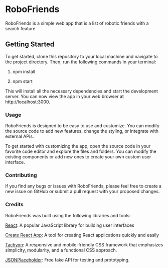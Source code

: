# RoboFriends

RoboFriends is a simple web app that is a list of robotic friends with a search feature

## Getting Started
To get started, clone this repository to your local machine and navigate to the project directory. Then, run the following commands in your terminal:

1. npm install

2. npm start

This will install all the necessary dependencies and start the development server. You can now view the app in your web browser at http://localhost:3000.

### Usage
RoboFriends is designed to be easy to use and customize. You can modify the source code to add new features, change the styling, or integrate with external APIs.

To get started with customizing the app, open the source code in your favorite code editor and explore the files and folders. You can modify the existing components or add new ones to create your own custom user interface.

### Contributing
If you find any bugs or issues with RoboFriends, please feel free to create a new issue on GitHub or submit a pull request with your proposed changes.

### Credits
RoboFriends was built using the following libraries and tools:

[React](https://reactjs.org/): A popular JavaScript library for building user interfaces

[Create React App](https://reactjs.org/docs/create-a-new-react-app.html): A tool for creating React applications quickly and easily

[Tachyon](https://tachyons.io/): A responsive and mobile-friendly CSS framework that emphasizes simplicity, modularity, and a functional CSS approach.

[JSONPlaceholder](https://jsonplaceholder.typicode.com/): Free fake API for testing and prototyping.
